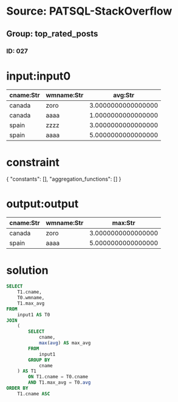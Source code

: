 # Source: PATSQL-StackOverflow
## Group: top_rated_posts
### ID: 027

# input:input0

| cname:Str | wmname:Str | avg:Str |
|---|---|---|
| canada | zoro | 3.0000000000000000 |
| canada | aaaa | 1.0000000000000000 |
| spain | zzzz | 3.0000000000000000 |
| spain | aaaa | 5.0000000000000000 |

# constraint

{
  "constants": [],
  "aggregation_functions": []
}

# output:output

| cname:Str | wmname:Str | max:Str |
|---|---|---|
| canada | zoro | 3.0000000000000000 |
| spain | aaaa | 5.0000000000000000 |

# solution

```sql
SELECT
    T1.cname,
    T0.wmname,
    T1.max_avg 
FROM
    input1 AS T0 
JOIN
    (
        SELECT
            cname,
            max(avg) AS max_avg 
        FROM
            input1 
        GROUP BY
            cname
    ) AS T1 
        ON T1.cname = T0.cname 
        AND T1.max_avg = T0.avg 
ORDER BY
    T1.cname ASC
```
